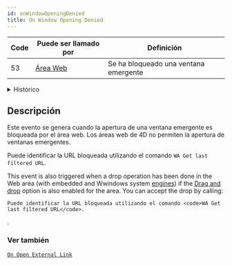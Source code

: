 ```yaml
---
id: onWindowOpeningDenied
title: On Window Opening Denied
---
```


| Code | Puede ser llamado por                       | Definición                            |
| ---- | ------------------------------------------- | ------------------------------------- |
| 53   | [Área Web](FormObjects/webArea_overview.md) | Se ha bloqueado una ventana emergente |

<details><summary>Histórico</summary>
| Versión | Modificaciones    |
| ------- | ----------------- |
| v19 R5  | Triggered on drop |
</details>

## Descripción

Este evento se genera cuando la apertura de una ventana emergente es bloqueada por el área web. Los áreas web de 4D no permiten la apertura de ventanas emergentes.

Puede identificar la URL bloqueada utilizando el comando `WA Get last filtered URL`.

This event is also triggered when a drop operation has been done in the Web area (with embedded and Wwindows system [engines](properties_WebArea.md#use-embedded-web-rendering-engine)) if the [Drag and drop](FormObjects/webArea_Overview.md#user-interface) option is also enabled for the area. You can accept the drop by calling:

```4d
Puede identificar la URL bloqueada utilizando el comando <code>WA Get last filtered URL</code>. 

```
. 

</code>


### Ver también
[`On Open External Link`](onOpenExternalLink.md)